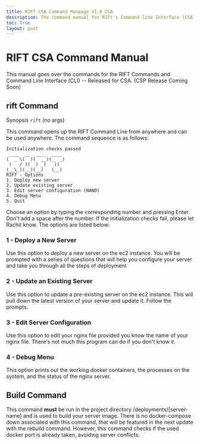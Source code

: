```yaml
---
title: RIFT CSA Command Manpage V1.0_CSA
description: The command manual for RIFt's Command-line Interface (CSA)
toc: True
layout: post
---
```


# RIFT CSA Command Manual

This manual goes over the commands for the RIFT Commands and Command Line Interface (CLI) -- Released for CSA. (CSP Release Coming Soon)

## rift Command

Synopsis `rift` (no args)

This command opens up the RIFT Command Line from anywhere and can be used anywhere. The command sequence is as follows:

```
Initialization checks passed
 ____  __  ____  ____ 
(  _ \(  )(  __)(_  _)
 )   / )(  ) _)   )(  
(__\_)(__)(__)   (__) 
RIFT - Options
1. Deploy new server
2. Update existing server
3. Edit server configuration (NANO)
4. Debug Menu
5. Quit
```

Choose an option by typing the corresponding number and pressing Enter. Don't add a space after the number. If the initialization checks fail, please let Rachit know. The options are listed below:

### 1 - Deploy a New Server

Use this option to deploy a new server on the ec2 instance. You will be prompted with a series of questions that will help you configure your server and take you through all the steps of deployment

### 2 - Update an Existing Server

Use this option to update a pre-existing server on the ec2 instance. This will pull down the latest version of your server and update it. Follow the prompts.

### 3 - Edit Server Configuration

Use this option to edit your nginx file provided you know the name of your nginx file. There's not much this program can do if you don't know it.

### 4 - Debug Menu

This option prints out the working docker containers, the processes on the system, and the status of the nginx server.

## Build Command

This command **must** be run in the project directory /deployments/[server-name] and is used to build your server image. There is no docker-compose down associated with this command, that will be featured in the next update with the rebuild command. However, this command
checks if the used docker port is already taken, avoiding server conflicts.


